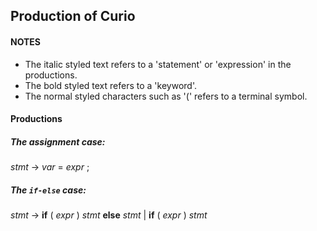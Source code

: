 ## Production of Curio

#### NOTES
- The italic styled text refers to a 'statement' or 'expression' in the productions.
- The bold styled text refers to a 'keyword'.
- The normal styled characters such as '(' refers to a terminal symbol.
#### Productions
##### The assignment case:
*stmt* → *var* = *expr* ;
##### The `if-else` case:
*stmt* → **if** ( *expr* ) *stmt* **else** *stmt* | **if** ( *expr* ) *stmt*